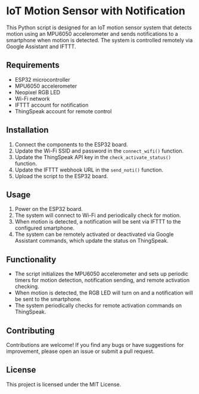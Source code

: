 # IoT Motion Sensor with Notification

This Python script is designed for an IoT motion sensor system that detects motion using an MPU6050 accelerometer and sends notifications to a smartphone when motion is detected. The system is controlled remotely via Google Assistant and IFTTT.

## Requirements

- ESP32 microcontroller
- MPU6050 accelerometer
- Neopixel RGB LED
- Wi-Fi network
- IFTTT account for notification
- ThingSpeak account for remote control

## Installation

1. Connect the components to the ESP32 board.
2. Update the Wi-Fi SSID and password in the `connect_wifi()` function.
3. Update the ThingSpeak API key in the `check_activate_status()` function.
4. Update the IFTTT webhook URL in the `send_noti()` function.
5. Upload the script to the ESP32 board.

## Usage

1. Power on the ESP32 board.
2. The system will connect to Wi-Fi and periodically check for motion.
3. When motion is detected, a notification will be sent via IFTTT to the configured smartphone.
4. The system can be remotely activated or deactivated via Google Assistant commands, which update the status on ThingSpeak.

## Functionality

- The script initializes the MPU6050 accelerometer and sets up periodic timers for motion detection, notification sending, and remote activation checking.
- When motion is detected, the RGB LED will turn on and a notification will be sent to the smartphone.
- The system periodically checks for remote activation commands on ThingSpeak.

## Contributing

Contributions are welcome! If you find any bugs or have suggestions for improvement, please open an issue or submit a pull request.

## License

This project is licensed under the MIT License.
